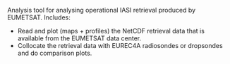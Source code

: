 Analysis tool for analysing operational IASI retrieval produced by 
EUMETSAT. Includes:
* Read and plot (maps + profiles) the NetCDF retrieval data that is available from the EUMETSAT
  data center.
* Collocate the retrieval data with EUREC4A radiosondes or dropsondes and do comparison plots.
